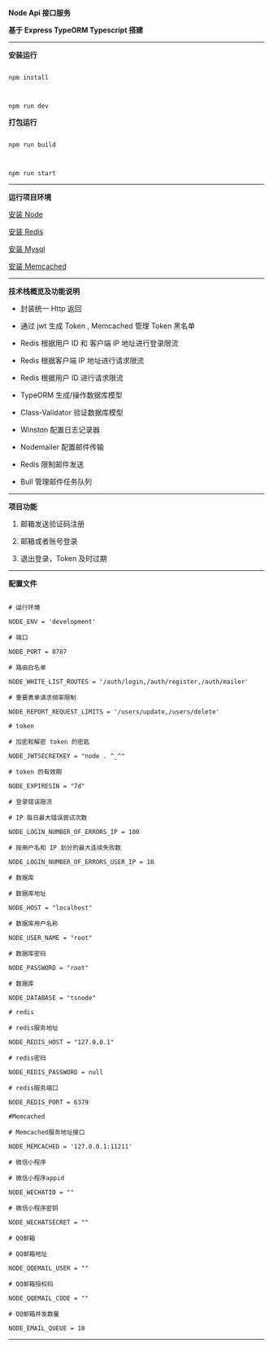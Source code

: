 **Node Api 接口服务**

  
  

**基于 Express TypeORM Typescript 搭建**

  

***

  

**安装运行**

```

npm install

  

npm run dev

```


**打包运行**
  
```

npm run build

  

npm run start

```

  

***
  

**运行项目环境**

[安装 Node](https://blog.csdn.net/shi15926lei/article/details/134962893)


[安装 Redis](https://blog.csdn.net/weixin_44893902/article/details/123087435)


[安装 Mysql](https://blog.csdn.net/m0_52559040/article/details/121843945)


[安装 Memcached](https://blog.csdn.net/ZCY5202015/article/details/133882508)

  

***

**技术栈概览及功能说明**

* 封装统一 Http 返回

* 通过 jwt 生成 Token , Memcached 管理 Token 黑名单

* Redis 根据用户 ID 和 客户端 IP 地址进行登录限流

* Redis 根据客户端 IP 地址进行请求限流

* Redis 根据用户 ID 进行请求限流

* TypeORM 生成/操作数据库模型

* Class-Validator 验证数据库模型

* Winston 配置日志记录器

* Nodemailer 配置邮件传输

* Redis 限制邮件发送

* Bull 管理邮件任务队列

***

**项目功能**

1. 邮箱发送验证码注册

2. 邮箱或者账号登录

3. 退出登录，Token 及时过期

***


**配置文件**
  
```

# 运行环境

NODE_ENV = 'development'

# 端口

NODE_PORT = 8787

# 路由白名单

NODE_WHITE_LIST_ROUTES = '/auth/login,/auth/register,/auth/mailer'

# 重要表单请求频率限制

NODE_REPORT_REQUEST_LIMITS = '/users/update,/users/delete'

# token

# 加密和解密 token 的密匙

NODE_JWTSECRETKEY = "node . ^_^"

# token 的有效期

NODE_EXPIRESIN = "7d"

# 登录错误限流

# IP 每日最大错误尝试次数

NODE_LOGIN_NUMBER_OF_ERRORS_IP = 100

# 按用户名和 IP 划分的最大连续失败数

NODE_LOGIN_NUMBER_OF_ERRORS_USER_IP = 10

# 数据库

# 数据库地址

NODE_HOST = "localhost"

# 数据库用户名称

NODE_USER_NAME = "root"

# 数据库密码

NODE_PASSWORD = "root"

# 数据库

NODE_DATABASE = "tsnode"

# redis

# redis服务地址

NODE_REDIS_HOST = "127.0.0.1"

# redis密码

NODE_REDIS_PASSWORD = null

# redis服务端口

NODE_REDIS_PORT = 6379

#Memcached

# Memcached服务地址接口

NODE_MEMCACHED = '127.0.0.1:11211'

# 微信小程序

# 微信小程序appid

NODE_WECHATID = ""

# 微信小程序密钥

NODE_WECHATSECRET = ""

# QQ邮箱

# QQ邮箱地址

NODE_QQEMAIL_USER = ""

# QQ邮箱授权码

NODE_QQEMAIL_CODE = ""

# QQ邮箱并发数量

NODE_EMAIL_QUEUE = 10

```

***